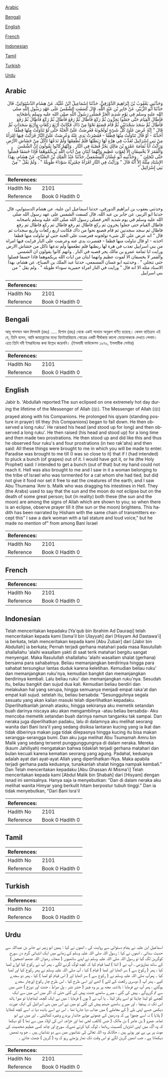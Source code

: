 [Arabic](#arabic)

[Bengali](#bengali)

[English](#english)

[French](#french)

[Indonesian](#indonesian)

[Tamil](#tamil)

[Turkish](#turkish)

[Urdu](#urdu)

## Arabic


<div dir="rtl" lang="ar" style={{fontSize:'larger',backgroundColor:'#f8f9fa',padding:20}}>
وَحَدَّثَنِي يَعْقُوبُ بْنُ إِبْرَاهِيمَ الدَّوْرَقِيُّ، حَدَّثَنَا إِسْمَاعِيلُ ابْنُ عُلَيَّةَ، عَنْ هِشَامٍ الدَّسْتَوَائِيِّ، قَالَ حَدَّثَنَا أَبُو الزُّبَيْرِ، عَنْ جَابِرِ بْنِ عَبْدِ اللَّهِ، قَالَ كَسَفَتِ الشَّمْسُ عَلَى عَهْدِ رَسُولِ اللَّهِ صلى الله عليه وسلم فِي يَوْمٍ شَدِيدِ الْحَرِّ فَصَلَّى رَسُولُ اللَّهِ صلى الله عليه وسلم بِأَصْحَابِهِ فَأَطَالَ الْقِيَامَ حَتَّى جَعَلُوا يَخِرُّونَ ثُمَّ رَكَعَ فَأَطَالَ ثُمَّ رَفَعَ فَأَطَالَ ثُمَّ رَكَعَ فَأَطَالَ ثُمَّ رَفَعَ فَأَطَالَ ثُمَّ سَجَدَ سَجْدَتَيْنِ ثُمَّ قَامَ فَصَنَعَ نَحْوًا مِنْ ذَاكَ فَكَانَتْ أَرْبَعَ رَكَعَاتٍ وَأَرْبَعَ سَجَدَاتٍ ثُمَّ قَالَ ‏"‏ إِنَّهُ عُرِضَ عَلَىَّ كُلُّ شَىْءٍ تُولَجُونَهُ فَعُرِضَتْ عَلَىَّ الْجَنَّةُ حَتَّى لَوْ تَنَاوَلْتُ مِنْهَا قِطْفًا أَخَذْتُهُ - أَوْ قَالَ تَنَاوَلْتُ مِنْهَا قِطْفًا - فَقَصُرَتْ يَدِي عَنْهُ وَعُرِضَتْ عَلَىَّ النَّارُ فَرَأَيْتُ فِيهَا امْرَأَةً مِنْ بَنِي إِسْرَائِيلَ تُعَذَّبُ فِي هِرَّةٍ لَهَا رَبَطَتْهَا فَلَمْ تُطْعِمْهَا وَلَمْ تَدَعْهَا تَأْكُلُ مِنْ خَشَاشِ الأَرْضِ وَرَأَيْتُ أَبَا ثُمَامَةَ عَمْرَو بْنَ مَالِكٍ يَجُرُّ قُصْبَهُ فِي النَّارِ ‏.‏ وَإِنَّهُمْ كَانُوا يَقُولُونَ إِنَّ الشَّمْسَ وَالْقَمَرَ لاَ يَخْسِفَانِ إِلاَّ لِمَوْتِ عَظِيمٍ وَإِنَّهُمَا آيَتَانِ مِنْ آيَاتِ اللَّهِ يُرِيكُمُوهُمَا فَإِذَا خَسَفَا فَصَلُّوا حَتَّى تَنْجَلِيَ ‏"‏ ‏.‏ وَحَدَّثَنِيهِ أَبُو غَسَّانَ الْمِسْمَعِيُّ، حَدَّثَنَا عَبْدُ الْمَلِكِ بْنُ الصَّبَّاحِ، عَنْ هِشَامٍ، بِهَذَا الإِسْنَادِ مِثْلَهُ إِلاَّ أَنَّهُ قَالَ ‏"‏ وَرَأَيْتُ فِي النَّارِ امْرَأَةً حِمْيَرِيَّةً سَوْدَاءَ طَوِيلَةً ‏"‏ ‏.‏ وَلَمْ يَقُلْ ‏"‏ مِنْ بَنِي إِسْرَائِيلَ ‏"‏ ‏
</div>
<div style={{backgroundColor:'#f8f9fa',padding:20, marginBottom: 10}}><table> <thead> <tr> <th>References:</th> <th></th> </tr> </thead> <tbody><tr><td>Hadith No</td><td>2101</td></tr><tr><td>Reference</td><td>Book 0 Hadith 0</td></tr></tbody></table></div>


<div dir="rtl" lang="ar" style={{fontSize:'larger',backgroundColor:'#f8f9fa',padding:20}}>
وحدثني يعقوب بن ابراهيم الدورقي، حدثنا اسماعيل ابن علية، عن هشام الدستوايي، قال حدثنا ابو الزبير، عن جابر بن عبد الله، قال كسفت الشمس على عهد رسول الله صلى الله عليه وسلم في يوم شديد الحر فصلى رسول الله صلى الله عليه وسلم باصحابه فاطال القيام حتى جعلوا يخرون ثم ركع فاطال ثم رفع فاطال ثم ركع فاطال ثم رفع فاطال ثم سجد سجدتين ثم قام فصنع نحوا من ذاك فكانت اربع ركعات واربع سجدات ثم قال " انه عرض على كل شىء تولجونه فعرضت على الجنة حتى لو تناولت منها قطفا اخذته - او قال تناولت منها قطفا - فقصرت يدي عنه وعرضت على النار فرايت فيها امراة من بني اسراييل تعذب في هرة لها ربطتها فلم تطعمها ولم تدعها تاكل من خشاش الارض ورايت ابا ثمامة عمرو بن مالك يجر قصبه في النار . وانهم كانوا يقولون ان الشمس والقمر لا يخسفان الا لموت عظيم وانهما ايتان من ايات الله يريكموهما فاذا خسفا فصلوا حتى تنجلي " . وحدثنيه ابو غسان المسمعي، حدثنا عبد الملك بن الصباح، عن هشام، بهذا الاسناد مثله الا انه قال " ورايت في النار امراة حميرية سوداء طويلة " . ولم يقل " من بني اسراييل
</div>
<div style={{backgroundColor:'#f8f9fa',padding:20, marginBottom: 10}}><table> <thead> <tr> <th>References:</th> <th></th> </tr> </thead> <tbody><tr><td>Hadith No</td><td>2101</td></tr><tr><td>Reference</td><td>Book 0 Hadith 0</td></tr></tbody></table></div>

## Bengali


<div dir="ltr" lang="bn" style={{fontSize:'larger',backgroundColor:'#f8f9fa',padding:20}}>
আবূ গাসসান আল মিসমাঈ (রহঃ) ..... হিশাম (রহঃ) থেকে একই সানাদে অনুরূপ বর্ণিত হয়েছে। কেবল ব্যতিক্রম এই যে, তিনি বলেন, আমি জাহান্নামের মধ্যে হিমইয়ারিয়্যাহ গোত্রের একটি দীর্ঘাকায় কালো মেয়েলোককে দেখতে পেলাম। এতে তিনি বনী ইসরাঈলের কথা উল্লেখ করেননি। (ইসলামী ফাউন্ডেশন ১৯৭০, ইসলামীক সেন্টার)
</div>
<div style={{backgroundColor:'#f8f9fa',padding:20, marginBottom: 10}}><table> <thead> <tr> <th>References:</th> <th></th> </tr> </thead> <tbody><tr><td>Hadith No</td><td>2101</td></tr><tr><td>Reference</td><td>Book 0 Hadith 0</td></tr></tbody></table></div>

## English


<div dir="ltr" lang="en" style={{fontSize:'larger',backgroundColor:'#f8f9fa',padding:20}}>
Jabir b. 'Abdullah reported:The sun eclipsed on one extremely hot day during the lifetime of the Messenger of Allah (ﷺ). The Messenger of Allah (ﷺ) prayed along with his Companions. He prolonged his qiyam (standing posture in prayer) till they (his Companions) began to fall down. He then observed a long ruku'. He raised his head (and stood up for long) and then observed a long ruku'. He then raised (his head and stood up) for a long time and then made two prostrations. He then stood up and did like this and thus he observed four ruku's and four prostrations (in two rak'ahs) and then said: All these things were brought to me in which you will be made to enter. Paradise was brought to me till (I was so close to it) that if I (had intended) to pluck a bunch (of grapes) out of it. I would have got it, or he (the Holy Prophet) said: I intended to get a bunch (out of that) but my hand could not reach it. Hell was also brought to me and I saw in it a woman belonging to the tribe of Israel who was tormented for a cat whom she had tied, but did not give it food nor set it free to eat the creatures of the earth; and I saw Abu Thumama 'Amr b. Malik who was dragging his intestines in Hell. They (the Arabs) used to say that the sun and the moon do not eclipse but on the death of some great person; but (in reality) both these (the sun and the moon) are among the signs of Allah which are shown to you; so when there is an eclipse, observe prayer till it (the sun or the moon) brightens. This hadith has been narrated by Hisham with the same chain of transmitters except this" I saw a dark woman with a tail stature and loud voice," but he made no mention of" from among Bani Israel
</div>
<div style={{backgroundColor:'#f8f9fa',padding:20, marginBottom: 10}}><table> <thead> <tr> <th>References:</th> <th></th> </tr> </thead> <tbody><tr><td>Hadith No</td><td>2101</td></tr><tr><td>Reference</td><td>Book 0 Hadith 0</td></tr></tbody></table></div>

## French


<div dir="ltr" lang="fr" style={{fontSize:'larger',backgroundColor:'#f8f9fa',padding:20}}>

</div>
<div style={{backgroundColor:'#f8f9fa',padding:20, marginBottom: 10}}><table> <thead> <tr> <th>References:</th> <th></th> </tr> </thead> <tbody><tr><td>Hadith No</td><td>2101</td></tr><tr><td>Reference</td><td>Book 0 Hadith 0</td></tr></tbody></table></div>

## Indonesian


<div dir="ltr" lang="id" style={{fontSize:'larger',backgroundColor:'#f8f9fa',padding:20}}>
Telah menceritakan kepadaku [Ya'qub bin Ibrahim Ad Dauraqi] telah menceritakan kepada kami [Isma'il bin Ulayyah] dari [Hisyam Ad Dastawa'i] ia berkata, telah menceritakan kepada kami [Abu Zubair] dari [Jabir bin Abdullah] ia berkata; Pernah terjadi gerhana matahari pada masa Rasulullah shallallahu 'alaihi wasallam yakti di saat terik matahari bergitu sangat menyengat. Maka Rasulullah shallallahu 'alaihi wasallam shalat (gerhana) bersama para sahabatnya. Beliau memanjangkan berdirinya hingga para sahabat tersungkur lantas duduk karena keletihan. Kemudian beliau ruku' dan memanjangkan ruku'nya, kemudian bangkit dan memanjangkan berdirinya kembali. Lalu beliau ruku' dan memanjangkan ruku'nya. Sesudah itu, beliau bangkit dan sujud dua kali. Kemudian beliau berdiri dan melakukan hal yang serupa, hingga semuanya menjadi empat raka'at dan empat kali sujud. setelah itu, beliau bersabda: "Sesungguhnya segala sesuatu yang akan kalian masuki telah diperlihatkan kepadaku. Diperlihatkanlah jannah atasku, hingga sekiranya aku memetik setandan buah darinya niscaya aku akan mengambilnya -atau beliau bersabda- Aku mencoba memetik setandan buah darinya namun tanganku tak sampai. Dan neraka juga diperlihatkan padaku, lalu di dalamnya aku melihat seorang wanita dari Bani Isra'il yang sedang disiksa lantaran kucing yang ia ikat dan tidak diberinya makan juga tidak dilepasnya hingga kucing itu bisa makan serangga-serangga bumi. Dan aku juga melihat Abu Tsumamah Amru bin Malik yang sedang terseret punggunggungnya di dalam neraka. Mereka (kaum Jahiliyah) mengatakan bahwa tidaklah terjadi gerhana matahari dan bulan kecuali karena kematian seorang yang agung. Padahal, keduanya adalah ayat dari ayat-ayat Allah yang diperlihatkan-Nya. Maka apabila terjadi gerhana pada keduanya, tunaikanlah shalat hingga nampak kembali." Dan Telah menceritakan kepadaku [Abu Ghassan Al Misma'i] Telah menceritakan kepada kami [Abdul Malik bin Shabah] dari [Hisyam] dengan isnad ini semisalnya. Hanya saja ia menyebutkan: "Dan di dalam neraka aku melihat wanita Himyar yang berkulit hitam berpostur tubuh tinggi." Dan ia tidak menyebutkan, "Dari Bani Isra'il
</div>
<div style={{backgroundColor:'#f8f9fa',padding:20, marginBottom: 10}}><table> <thead> <tr> <th>References:</th> <th></th> </tr> </thead> <tbody><tr><td>Hadith No</td><td>2101</td></tr><tr><td>Reference</td><td>Book 0 Hadith 0</td></tr></tbody></table></div>

## Tamil


<div dir="ltr" lang="ta" style={{fontSize:'larger',backgroundColor:'#f8f9fa',padding:20}}>

</div>
<div style={{backgroundColor:'#f8f9fa',padding:20, marginBottom: 10}}><table> <thead> <tr> <th>References:</th> <th></th> </tr> </thead> <tbody><tr><td>Hadith No</td><td>2101</td></tr><tr><td>Reference</td><td>Book 0 Hadith 0</td></tr></tbody></table></div>

## Turkish


<div dir="ltr" lang="tr" style={{fontSize:'larger',backgroundColor:'#f8f9fa',padding:20}}>

</div>
<div style={{backgroundColor:'#f8f9fa',padding:20, marginBottom: 10}}><table> <thead> <tr> <th>References:</th> <th></th> </tr> </thead> <tbody><tr><td>Hadith No</td><td>2101</td></tr><tr><td>Reference</td><td>Book 0 Hadith 0</td></tr></tbody></table></div>

## Urdu


<div dir="rtl" lang="ur" style={{fontSize:'larger',backgroundColor:'#f8f9fa',padding:20}}>
اسماعیل ابن علیہ نے ہشام دستوائی سے روایت کی ، انھوں نے کہا : ہمیں ابو زبیر نے جابر بن عبداللہ سے حدیث سنائی ، انھوں نے کہا : رسول اللہ صلی اللہ علیہ وسلم کے زمانے میں ایک انتہائی گرم دن سورج کوگرہن لگ گیا تو رسول اللہ صلی اللہ علیہ وسلم نے اپنے ساتھیوں ( صحابہ رضوان اللہ عنھم اجمعین ) کے ساتھ نمازپڑھی ، آپ نے ( اتنا ) لمبا قیام کیا کہ کچھ لوگ گرنے لگے ، پھر آپ نے رکوع کیا اوراے لمبا کیا ، پھر ( رکوع سے ) سر اٹھایا اور لمبا ( قیام ) کیا ، آپ صلی اللہ علیہ وسلم نے پھر رکوع کیا اور لمبا کیا ۔ پھرآپ صلی اللہ علیہ وسلم نے ( رکوع سے ) سر اٹھایا اور ( اس قیام کو لمبا ) کیا ، پھر دو سجدے کیے ، پھر آپ ( دوسری رکعت کے لئے ) اٹھے اور اسی طرح کیا ، اس طرح چار رکوع اورچار سجدے ہوگئے ، پھر آپ نے فرمایا : بلاشبہ مجھ پر ہر وہ چیز ( حشر نشر ، پل صراط ، جنت اور دوزخ ) جس میں سے تم گزروگے ، پیش کی گئی ، میرے سامنے جنت پیش کی گئی حتیٰ کہ اگر میں اس میں سے ایک گچھے کو لینا چاہتا تو اسے پکڑ لیتا ۔ یا آپ نے ( یوں ) فرمایا : میں نے ایک گچھہ لیناچاہا تو میرا ہاتھ اس تک نہ پہنچا ، اور میرے سامنے جہنم پیش کی گئی تو میں نے اس میں بنی اسرائیل کی ایک عورت دیکھی جسے اپنی بلی ( کے معاملے ) میں عذاب دیا جارہا تھا ۔ اس نے اسے باندھ دیا نہ اسے کچھ کھلایا ( پلایا ) نہ اسے چھوڑا ہی کہ وہ زمین کے چھوٹے موٹے جاندار پرندے وغیرہ کھالیتی ۔ اور میں نے ابو ثمامہ عمرو ( بن عامر ) بن مالک ( جس کالقب لحی تھا اور خزاعہ اس کی اولاد میں سے تھا ) کو دیکھا کہ وہ آگ میں اپنی انتڑیاں گھسیٹ رہاتھا ، لوگ کہا کرتے تھےکہ سورج اور چاند کسی عظیم شخصیت کی موت پر ہی بے نور ہوتے ہیں ، حالانکہ وہ اللہ تعالیٰ کی نشانیوں میں سے دو نشانیاں ہیں ۔ جو وہ تمھیں دیکھاتا ہے ، جب انھیں گرہن لگے تو اس وقت تک نماز پڑھتے رہو کہ وہ ( گرہن ) چھٹ جائے ۔
</div>
<div style={{backgroundColor:'#f8f9fa',padding:20, marginBottom: 10}}><table> <thead> <tr> <th>References:</th> <th></th> </tr> </thead> <tbody><tr><td>Hadith No</td><td>2101</td></tr><tr><td>Reference</td><td>Book 0 Hadith 0</td></tr></tbody></table></div>